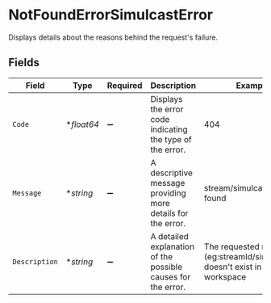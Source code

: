 # NotFoundErrorSimulcastError

Displays details about the reasons behind the request's failure.


## Fields

| Field                                                                           | Type                                                                            | Required                                                                        | Description                                                                     | Example                                                                         |
| ------------------------------------------------------------------------------- | ------------------------------------------------------------------------------- | ------------------------------------------------------------------------------- | ------------------------------------------------------------------------------- | ------------------------------------------------------------------------------- |
| `Code`                                                                          | **float64*                                                                      | :heavy_minus_sign:                                                              | Displays the error code indicating the type of the error.                       | 404                                                                             |
| `Message`                                                                       | **string*                                                                       | :heavy_minus_sign:                                                              | A descriptive message providing more details for the error.                     | stream/simulcast not found                                                      |
| `Description`                                                                   | **string*                                                                       | :heavy_minus_sign:                                                              | A detailed explanation of the possible causes for the error.<br/>               | The requested resource (eg:streamId/simulcastId) doesn't exist in the workspace |